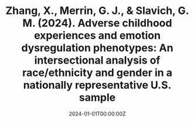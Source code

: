 ---
title: "Zhang, X., Merrin, G. J., & Slavich, G. M. (2024). Adverse childhood experiences and emotion dysregulation phenotypes: An intersectional analysis of race/ethnicity and gender in a nationally representative U.S. sample"
authors:
- Xinxin Zhang
- Gabriel J. Merrin
- George M. Slavich
date: "2024-01-01T00:00:00Z"
doi: "10.1016/j.chiabu.2024.107129"

# Schedule page publish date (NOT publication's date).
publishDate: "2024-01-01T00:00:00Z"

# Publication type.
publication_types: ["2"]

# Publication name and optional abbreviated publication name.
publication: "*Child Abuse & Neglect*"
publication_short: ""

abstract: ""

summary: ""

tags:
- Adolescent Development
- Prevention Science

featured: false

# Links (optional).
url_pdf: 
url_code: ''
url_dataset: ''
url_poster: ''
url_project: ''
url_slides: ''
url_source: ''
url_video: ''

# Featured image
image:
  caption: ''
  focal_point: ""
  preview_only: false

# Associated Projects (optional).
projects: []

# Slides (optional).
slides: ""
---